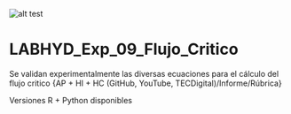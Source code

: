 ![alt test](/R.jpg)

# LABHYD_Exp_09_Flujo_Critico

Se validan experimentalmente las diversas ecuaciones para el cálculo del flujo critico {AP + HI + HC (GitHub, YouTube, TECDigital)/Informe/Rúbrica}

Versiones R + Python disponibles
